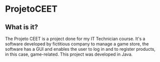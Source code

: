 # ProjetoCEET

## What is it?

The Projeto CEET is a project done for my IT Technician course. It's a software developed by fictitious company to manage a game store, the software has a GUI and enables the user to log in and to register products, in this case, game-related. This project was developed in Java.


